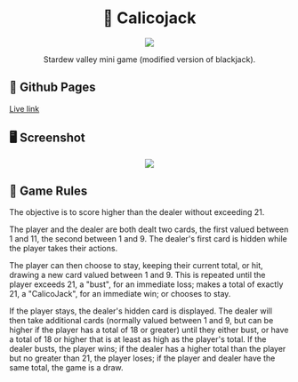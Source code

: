 <h1 align="center">💬 Calicojack</h1>

<p align="center">
  <a href="https://skillicons.dev">
    <img src="https://skillicons.dev/icons?i=html,css,js" />
  </a>
</p>

<p align="center">
   <span>Stardew valley mini game (modified version of blackjack).</span>
</p>

## 🔗 Github Pages

[Live link](https://safym.github.io/calico-jack/)

## 🖥️ Screenshot

<p align="center">
   <img src="https://user-images.githubusercontent.com/99616798/231452372-a2b2ac45-6d8e-4237-a53b-96e4c21e88fb.png">
</p>

## 🎲 Game Rules

The objective is to score higher than the dealer without exceeding 21.

The player and the dealer are both dealt two cards, the first valued between 1 and 11, the second between 1 and 9. The dealer's first card is hidden while the player takes their actions.

The player can then choose to stay, keeping their current total, or hit, drawing a new card valued between 1 and 9. This is repeated until the player exceeds 21, a "bust", for an immediate loss; makes a total of exactly 21, a "CalicoJack", for an immediate win; or chooses to stay.

If the player stays, the dealer's hidden card is displayed. The dealer will then take additional cards (normally valued between 1 and 9, but can be higher if the player has a total of 18 or greater) until they either bust, or have a total of 18 or higher that is at least as high as the player's total. If the dealer busts, the player wins; if the dealer has a higher total than the player but no greater than 21, the player loses; if the player and dealer have the same total, the game is a draw.
